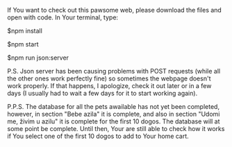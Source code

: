 If You want to check out this pawsome web, please download the files and open with code. In Your terminal, type:

$npm install

$npm start

$npm run json:server

P.S. Json server has been causing problems with POST requests (while all the other ones work perfectly fine) so sometimes the webpage doesn't work properly. If that happens, I apologize, check it out later or in a few days (I usually had to wait a few days for it to start working again).

P.P.S. The database for all the pets awailable has not yet been completed, however, in section "Bebe azila" it is complete, and also in section "Udomi me, živim u azilu" it is complete for the first 10 dogos. The database will at some point be complete. Until then, Your are still able to check how it works if You select one of the first 10 dogos to add to Your home cart.
